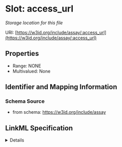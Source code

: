 # Slot: access_url
_Storage location for this file_


URI: [https://w3id.org/include/assay/:access_url](https://w3id.org/include/assay/:access_url)



<!-- no inheritance hierarchy -->




## Properties

* Range: NONE
* Multivalued: None







## Identifier and Mapping Information







### Schema Source


* from schema: https://w3id.org/include/assay




## LinkML Specification

<details>
```yaml
name: access_url
definition_uri: include:access_url
description: Storage location for this file
from_schema: https://w3id.org/include/assay
rank: 1000
alias: access_url
domain_of:
- DataFile
- DataFile

```
</details>